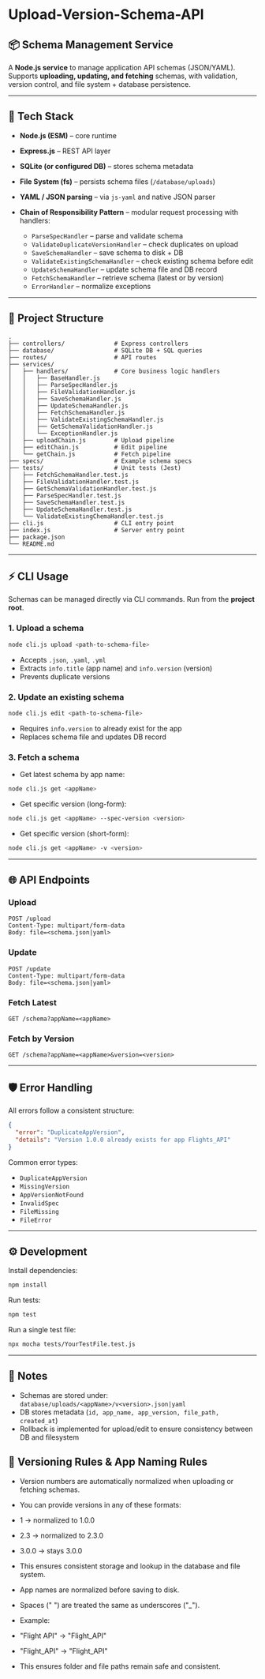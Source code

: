 # Upload-Version-Schema-API

## 📦 Schema Management Service

A **Node.js service** to manage application API schemas (JSON/YAML).
Supports **uploading, updating, and fetching** schemas, with validation, version control, and file system + database persistence.

---

## 🚀 Tech Stack

* **Node.js (ESM)** – core runtime
* **Express.js** – REST API layer
* **SQLite (or configured DB)** – stores schema metadata
* **File System (fs)** – persists schema files (`/database/uploads`)
* **YAML / JSON parsing** – via `js-yaml` and native JSON parser
* **Chain of Responsibility Pattern** – modular request processing with handlers:

  * `ParseSpecHandler` – parse and validate schema
  * `ValidateDuplicateVersionHandler` – check duplicates on upload
  * `SaveSchemaHandler` – save schema to disk + DB
  * `ValidateExistingSchemaHandler` – check existing schema before edit
  * `UpdateSchemaHandler` – update schema file and DB record
  * `FetchSchemaHandler` – retrieve schema (latest or by version)
  * `ErrorHandler` – normalize exceptions

---

## 📂 Project Structure

```
.
├── controllers/              # Express controllers
├── database/                 # SQLite DB + SQL queries
├── routes/                   # API routes
├── services/
│   ├── handlers/             # Core business logic handlers
│   │   ├── BaseHandler.js
│   │   ├── ParseSpecHandler.js
│   │   ├── FileValidationHandler.js
│   │   ├── SaveSchemaHandler.js
│   │   ├── UpdateSchemaHandler.js
│   │   ├── FetchSchemaHandler.js
│   │   ├── ValidateExistingSchemaHandler.js
│   │   ├── GetSchemaValidationHandler.js
│   │   └── ExceptionHandler.js
│   ├── uploadChain.js        # Upload pipeline
│   ├── editChain.js          # Edit pipeline
│   └── getChain.js           # Fetch pipeline
├── specs/                    # Example schema specs
├── tests/                    # Unit tests (Jest)
│   ├── FetchSchemaHandler.test.js
│   ├── FileValidationHandler.test.js
│   ├── GetSchemaValidationHandler.test.js
│   ├── ParseSpecHandler.test.js
│   ├── SaveSchemaHandler.test.js
│   ├── UpdateSchemaHandler.test.js
│   └── ValidateExistingChemaHandler.test.js
├── cli.js                    # CLI entry point
├── index.js                  # Server entry point
├── package.json
└── README.md
```

---

## ⚡ CLI Usage

Schemas can be managed directly via CLI commands. Run from the **project root**.

### 1. Upload a schema

```bash
node cli.js upload <path-to-schema-file>
```

* Accepts `.json`, `.yaml`, `.yml`
* Extracts `info.title` (app name) and `info.version` (version)
* Prevents duplicate versions

### 2. Update an existing schema

```bash
node cli.js edit <path-to-schema-file>
```

* Requires `info.version` to already exist for the app
* Replaces schema file and updates DB record

### 3. Fetch a schema

* Get latest schema by app name:

```bash
node cli.js get <appName>
```

* Get specific version (long-form):

```bash
node cli.js get <appName> --spec-version <version>
```

* Get specific version (short-form):

```bash
node cli.js get <appName> -v <version>
```

---

## 🌐 API Endpoints

### Upload

```
POST /upload
Content-Type: multipart/form-data
Body: file=<schema.json|yaml>
```

### Update

```
POST /update
Content-Type: multipart/form-data
Body: file=<schema.json|yaml>
```

### Fetch Latest

```
GET /schema?appName=<appName>
```

### Fetch by Version

```
GET /schema?appName=<appName>&version=<version>
```

---

## 🛡 Error Handling

All errors follow a consistent structure:

```json
{
  "error": "DuplicateAppVersion",
  "details": "Version 1.0.0 already exists for app Flights_API"
}
```

Common error types:

* `DuplicateAppVersion`
* `MissingVersion`
* `AppVersionNotFound`
* `InvalidSpec`
* `FileMissing`
* `FileError`

---

## ⚙️ Development

Install dependencies:

```bash
npm install
```

Run tests:

```bash
npm test
```

Run a single test file:

```bash
npx mocha tests/YourTestFile.test.js

```

---

## 📌 Notes

* Schemas are stored under:
  `database/uploads/<appName>/v<version>.json|yaml`
* DB stores metadata (`id, app_name, app_version, file_path, created_at`)
* Rollback is implemented for upload/edit to ensure consistency between DB and filesystem

## 📌 Versioning Rules & App Naming Rules

* Version numbers are automatically normalized when uploading or fetching schemas.

* You can provide versions in any of these formats:
* 1 → normalized to 1.0.0
* 2.3 → normalized to 2.3.0
* 3.0.0 → stays 3.0.0
* This ensures consistent storage and lookup in the database and file system.

* App names are normalized before saving to disk.

* Spaces (" ") are treated the same as underscores ("_").
* Example:
* "Flight API" → "Flight_API"
* "Flight_API" → "Flight_API"
* This ensures folder and file paths remain safe and consistent.